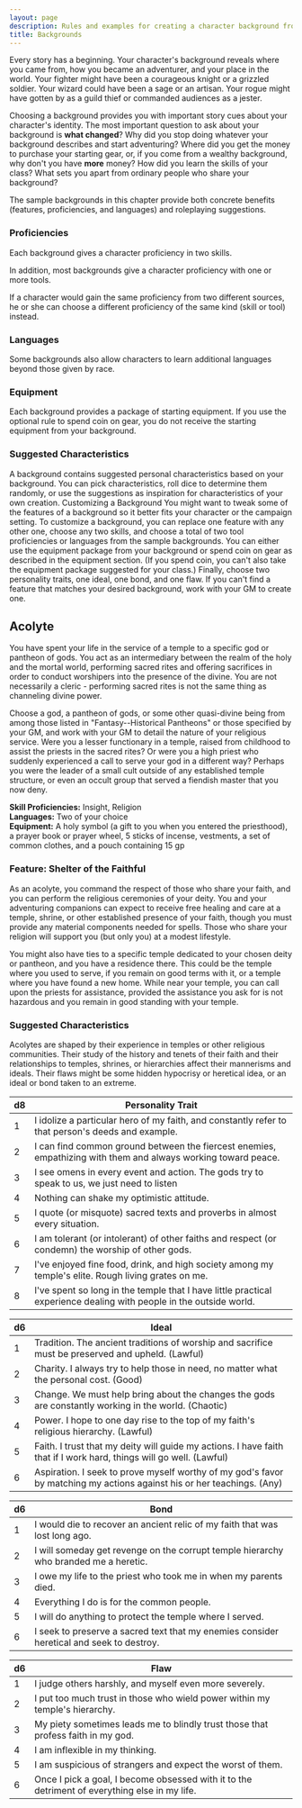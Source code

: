 ```yaml
---
layout: page
description: Rules and examples for creating a character background from the 5th Edition (5e) SRD (System Reference Document).
title: Backgrounds 
---
```

Every story has a beginning. Your character's background reveals where you came from, how you became an adventurer, and your place in the world. Your fighter might have been a courageous knight or a grizzled soldier. Your wizard could have been a sage or an artisan. Your rogue might have gotten by as a guild thief or commanded audiences as a jester.

Choosing a background provides you with important story cues about your character's identity. The most important question to ask about your background is **what changed**? Why did you stop doing whatever your background describes and start adventuring? Where did you get the money to purchase your starting gear, or, if you come from a wealthy background, why don't you have **more** money? How did you learn the skills of your class? What sets you apart from ordinary people who share your background?

The sample backgrounds in this chapter provide both concrete benefits (features, proficiencies, and languages) and roleplaying suggestions. 

### Proficiencies 
Each background gives a character proficiency in two skills.

In addition, most backgrounds give a character proficiency with one or more tools.

If a character would gain the same proficiency from two different sources, he or she can choose a different proficiency of the same kind (skill or tool) instead. 

### Languages 
Some backgrounds also allow characters to learn additional languages beyond those given by race.

### Equipment 
Each background provides a package of starting equipment. If you use the optional rule to spend coin on gear, you do not receive the starting equipment from your background. 

### Suggested Characteristics 
A background contains suggested personal characteristics based on your background. You can pick characteristics, roll dice to determine them randomly, or use the suggestions as inspiration for characteristics of your own creation. Customizing a Background You might want to tweak some of the features of a background so it better fits your character or the campaign setting. To customize a background, you can replace one feature with any other one, choose any two skills, and choose a total of two tool proficiencies or languages from the sample backgrounds. You can either use the equipment package from your background or spend coin on gear as described in the equipment section. (If you spend coin, you can't also take the equipment package suggested for your class.) Finally, choose two personality traits, one ideal, one bond, and one flaw. If you can't find a feature that matches your desired background, work with your GM to create one. 

## Acolyte 
You have spent your life in the service of a temple to a specific god or pantheon of gods. You act as an intermediary between the realm of the holy and the mortal world, performing sacred rites and offering sacrifices in order to conduct worshipers into the presence of the divine. You are not necessarily a cleric - performing sacred rites is not the same thing as channeling divine power.

Choose a god, a pantheon of gods, or some other quasi-divine being from among those listed in "Fantasy--Historical Pantheons" or those specified by your GM, and work with your GM to detail the nature of your religious service. Were you a lesser functionary in a temple, raised from childhood to assist the priests in the sacred rites? Or were you a high priest who suddenly experienced a call to serve your god in a different way? Perhaps you were the leader of a small cult outside of any established temple structure, or even an occult group that served a fiendish master that you now deny. 

**Skill Proficiencies:** Insight, Religion    
**Languages:** Two of your choice    
**Equipment:** A holy symbol (a gift to you when you entered the priesthood), a prayer book or prayer wheel, 5 sticks of incense, vestments, a set of common clothes, and a pouch containing 15 gp 

### Feature: Shelter of the Faithful 
As an acolyte, you command the respect of those who share your faith, and you can perform the religious ceremonies of your deity. You and your adventuring companions can expect to receive free healing and care at a temple, shrine, or other established presence of your faith, though you must provide any material components needed for spells. Those who share your religion will support you (but only you) at a modest lifestyle.

You might also have ties to a specific temple dedicated to your chosen deity or pantheon, and you have a residence there. This could be the temple where you used to serve, if you remain on good terms with it, or a temple where you have found a new home. While near your temple, you can call upon the priests for assistance, provided the assistance you ask for is not hazardous and you remain in good standing with your temple. 

### Suggested Characteristics 
Acolytes are shaped by their experience in temples or other religious communities. Their study of the history and tenets of their faith and their relationships to temples, shrines, or hierarchies affect their mannerisms and ideals. Their flaws might be some hidden hypocrisy or heretical idea, or an ideal or bond taken to an extreme.

| d8 | Personality Trait                                                                                                  |
|----|--------------------------------------------------------------------------------------------------------------------|
| 1  | I idolize a particular hero of my faith, and constantly refer to that person's deeds and example.                  |
| 2  | I can find common ground between the fiercest enemies, empathizing with them and always working toward peace.      |
| 3  | I see omens in every event and action. The gods try to speak to us, we just need to listen                         |
| 4  | Nothing can shake my optimistic attitude.                                                                          |
| 5  | I quote (or misquote) sacred texts and proverbs in almost every situation.                                         |
| 6  | I am tolerant (or intolerant) of other faiths and respect (or condemn) the worship of other gods.                  |
| 7  | I've enjoyed fine food, drink, and high society among my temple's elite. Rough living grates on me.                |
| 8  | I've spent so long in the temple that I have little practical experience dealing with people in the outside world. |

| d6 | Ideal                                                                                                                  |
|----|------------------------------------------------------------------------------------------------------------------------|
| 1  | Tradition. The ancient traditions of worship and sacrifice must be preserved and upheld. (Lawful)                      |
| 2  | Charity. I always try to help those in need, no matter what the personal cost. (Good)                                  |
| 3  | Change. We must help bring about the changes the gods are constantly working in the world. (Chaotic)                   |
| 4  | Power. I hope to one day rise to the top of my faith's religious hierarchy. (Lawful)                                   |
| 5  | Faith. I trust that my deity will guide my actions. I have faith that if I work hard, things will go well. (Lawful)    |
| 6  | Aspiration. I seek to prove myself worthy of my god's favor by matching my actions against his or her teachings. (Any) |

| d6 | Bond                                                                                     |
|----|------------------------------------------------------------------------------------------|
| 1  | I would die to recover an ancient relic of my faith that was lost long ago.              |
| 2  | I will someday get revenge on the corrupt temple hierarchy who branded me a heretic.     |
| 3  | I owe my life to the priest who took me in when my parents died.                         |
| 4  | Everything I do is for the common people.                                                |
| 5  | I will do anything to protect the temple where I served.                                 |
| 6  | I seek to preserve a sacred text that my enemies consider heretical and seek to destroy. |

| d6 | Flaw                                                                                          |
|----|-----------------------------------------------------------------------------------------------|
| 1  | I judge others harshly, and myself even more severely.                                        |
| 2  | I put too much trust in those who wield power within my temple's hierarchy.                   |
| 3  | My piety sometimes leads me to blindly trust those that profess faith in my god.              |
| 4  | I am inflexible in my thinking.                                                               |
| 5  | I am suspicious of strangers and expect the worst of them.                                    |
| 6  | Once I pick a goal, I become obsessed with it to the detriment of everything else in my life. |
